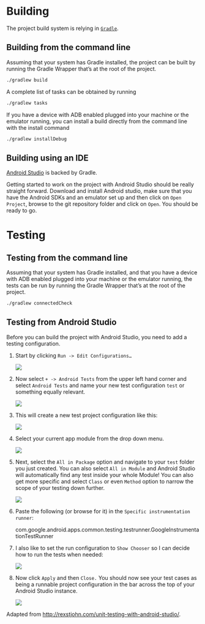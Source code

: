 # Building

The project build system is relying in [`Gradle`](http://www.gradle.org/). 

## Building from the command line

Assuming that your system has Gradle installed, the project can be built by running the Gradle Wrapper that’s at the root of the project.

```bash
./gradlew build
```

A complete list of tasks can be obtained by running

```bash
./gradlew tasks
```

If you have a device with ADB enabled plugged into your machine or the emulator running, you can install a build directly from the command line with the install command

```bash
./gradlew installDebug
```

## Building using an IDE 

[Android Studio](https://developer.android.com/sdk/installing/studio.html) is backed by Gradle.

Getting started to work on the project with Android Studio should be really straight forward. Download and install Android studio, make sure that you have the Android SDKs and an emulator set up and then click on `Open Project`, browse to the git repository folder and click on `Open`. You should be ready to go.

# Testing

## Testing from the command line

Assuming that your system has Gradle installed, and that you have a device with ADB enabled plugged into your machine or the emulator running, the tests can be run by running the Gradle Wrapper that’s at the root of the project.

```bash
./gradlew connectedCheck
```

## Testing from Android Studio

Before you can build the project with Android Studio, you need to add a testing configuration.

1. Start by clicking `Run -> Edit Configurations…`

    ![](http://cl.ly/image/1X2u430F1a0W/edit-configurations.png)

2. Now select `+ -> Android Tests` from the upper left hand corner and select `Android Tests` and name your new test configuration `test` or something equally relevant.

    ![](http://cl.ly/image/461Q0n1Z3j1x/Screen-Shot-2014-01-24-at-6.42.43-PM.png)

3. This will create a new test project configuration like this:

    ![](http://cl.ly/image/1B3Q2Z3r2r1O/Screen-Shot-2014-01-24-at-6.46.19-PM.png)

4. Select your current app module from the drop down menu.

    ![](http://cl.ly/image/401k3X1R072P/Screen-Shot-2014-01-24-at-6.35.01-PM.png)

5. Next, select the `All in Package` option and navigate to your `test` folder you just created. You can also select `All in Module` and Android Studio will automatically find any test inside your whole Module! You can also get more specific and select `Class` or even `Method` option to narrow the scope of your testing down further.

    ![](http://cl.ly/image/0V3E1R0t060E/settings.png)

6. Paste the following (or browse for it) in the `Specific instrumentation runner`:

    com.google.android.apps.common.testing.testrunner.GoogleInstrumentationTestRunner


7. I also like to set the run configuration to `Show Chooser` so I can decide how to run the tests when needed:

    ![](http://cl.ly/image/0J3c1c2s3D29/configurations.png)

8. Now click `Apply` and then `Close.` You should now see your test cases as being a runnable project configuration in the bar across the top of your Android Studio instance.

    ![](http://cl.ly/image/270w0v0F2u3J/test-config-1.png)

Adapted from http://rexstjohn.com/unit-testing-with-android-studio/.

